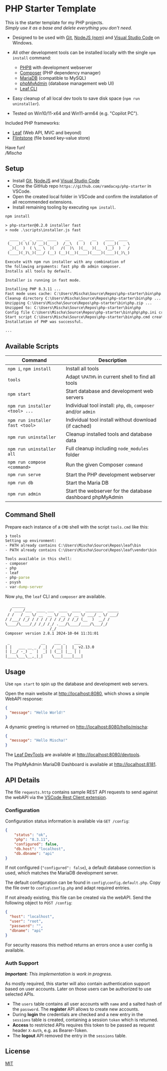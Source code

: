 # PHP Starter Template

This is the starter template for my PHP projects.  
_Simply use it as a base and delete everything you don't need._

* Designed to be used with
  [Git](https://git-scm.com/downloads),
  [NodeJS (npm)](https://nodejs.org/en/download/prebuilt-installer) and
  [Visual Studio Code](https://code.visualstudio.com/download)
  on Windows.

* All other development tools can be installed locally with the single `npm install` command:

  * [PHP8](https://windows.php.net/downloads/releases/archives/) with development webserver
  * [Composer](https://getcomposer.org/download/) (PHP dependency manager)
  * [MariaDB](https://mariadb.org/) (compatible to MySQL)
  * [phpMyAdmin](https://www.phpmyadmin.net/) (database management web UI)
  * [Leaf CLI](https://leafphp.dev/docs/cli/)

* Easy cleanup of all local dev tools to save disk space (`npm run uninstaller`).

* Tested on Win10/11-x64 and Win11-arm64 (e.g. "Copilot PC").

Included PHP frameworks:

* [Leaf](https://leafphp.dev/docs/introduction/) (Web API, MVC and beyond)
* [Flintstone](https://github.com/fire015/flintstone) (file based key-value store)

Have fun!  
_/Mischa_

## Setup

* Install
  [Git](https://git-scm.com/downloads),
  [NodeJS](https://nodejs.org/en/download/prebuilt-installer) and
  [Visual Studio Code](https://code.visualstudio.com/download)
* Clone the GitHub repo `https://github.com/ramdacxp/php-starter` in VSCode.
* Open the created local folder in VSCode and confirm the installation of all recommended extensions.
* Install remaining tooling by executing `npm install`.

```txt
npm install

> php-starter@0.2.0 installer fast
> node .\scripts\installer.js fast

  ____  _  _  ___  ____    __    __    __    ____  ____ 
 (_  _)( \( )/ __)(_  _)  /__\  (  )  (  )  ( ___)(  _ \
  _)(_  )  ( \__ \  )(   /(  )\  )(__  )(__  )__)  )   /
 (____)(_)\_)(___/ (__) (__)(__)(____)(____)(____)(_)\_)

Execute with npm run installer with any combination of
the following arguments: fast php db admin composer.
Installs all tools by default.

Installer is running in fast mode.

Installing PHP 8.3.11 ...
Fast mode uses cache: C:\Users\Mischa\Source\Repos\php-starter\bin\php.zip
Cleanup directory C:\Users\Mischa\Source\Repos\php-starter\bin\php ...    
Unzipping C:\Users\Mischa\Source\Repos\php-starter\bin\php.zip ...
Unzipped to: C:\Users\Mischa\Source\Repos\php-starter\bin\php
Config file C:\Users\Mischa\Source\Repos\php-starter\bin\php\php.ini created.
Start script C:\Users\Mischa\Source\Repos\php-starter\bin\php.cmd created.   
Installation of PHP was successful.

...
```

## Available Scripts

| Command                         | Description                                                     |
|---------------------------------|-----------------------------------------------------------------|
| `npm i`, `npm install`          | Install all tools                                               |
| `tools`                         | Adapt `%PATH%` in current shell to find all tools               |
| `npm start`                     | Start database and development web servers                      |
| `npm run installer <tool> ...`  | Individual tool install: `php`, `db`, `composer` and/or `admin` |
| `npm run installer fast <tool>` | Individual tool install without download (if cached)            |
| `npm run uninstaller`           | Cleanup installed tools and database data                       |
| `npm run uninstaller all`       | Full cleanup including `node_modules` folder                    |
| `npm run compose <command>`     | Run the given Composer `command`                                |
| `npm run serve`                 | Start the PHP development webserver                             |
| `npm run db`                    | Start the Maria DB                                              |
| `npm run admin`                 | Start the webserver for the database dashboard phpMyAdmin       |

## Command Shell

Prepare each instance of a `CMD` shell with the script `tools.cmd` like this:

```cmd
❯ tools
Setting up environment:
- PATH already contains C:\Users\Mischa\Source\Repos\leaf\bin
- PATH already contains C:\Users\Mischa\Source\Repos\leaf\vendor\bin

Tools available in this shell:
- composer
- php
- leaf
- php-parse
- psysh
- var-dump-server
```

Now `php`, the `leaf` CLI and `composer` are available.

```txt
   ______
  / ____/___  ____ ___  ____  ____  ________  _____
 / /   / __ \/ __ `__ \/ __ \/ __ \/ ___/ _ \/ ___/
/ /___/ /_/ / / / / / / /_/ / /_/ (__  )  __/ /
\____/\____/_/ /_/ /_/ .___/\____/____/\___/_/
                    /_/
Composer version 2.8.1 2024-10-04 11:31:01

 _              __    ___ _    ___ 
| |   ___ __ _ / _|  / __| |  |_ v2.13.0
| |__/ -_) _` |  _| | (__| |__ | |
|____\___\__,_|_|    \___|____|___|
```

## Usage

Use `npm start` to spin up the database and development web servers.

Open the main website at <http://localhost:8080>, which shows a simple WebAPI response:

```json
{
  "message": "Hello World!"
}
```

A dynamic greeting is returned on <http://localhost:8080/hello/mischa>:

```json
{
  "message": "Hello Mischa!"
}
```

The [Leaf DevTools](https://leafphp.dev/modules/devtools/) are available at <http://localhost:8080/devtools>.

The PhpMyAdmin MariaDB Dashboard is available at <http://localhost:8181>.

## API Details

The file `requests.http` contains sample REST API requests to send against the webAPI via the [VSCode Rest Client extension](https://marketplace.visualstudio.com/items?itemName=humao.rest-client).

### Configuration

Configuration status information is available via `GET /config`:

```json
{
    "status": "ok",
    "php": "8.3.11",
    "configured": false,
    "db.host": "localhost",
    "db.dbname": "api"
}
```

If not configured (`"configured": false`), a default database connection is used, which matches the MariaDB development server.

The default configuration can be found in `config\config.default.php`.
Copy the file over to `config\config.php` and adapt required entries.

If not already existing, this file can be created via the webAPI. Send the following object to `POST /config`:

```json
{
  "host": "localhost",
  "user": "root",
  "password": "",
  "dbname": "api"
}
```

For security reasons this method returns an errors once a user config is available.

### Auth Support

_**Important:** This implementation is work in progress._

As mostly required, this starter will also contain authentication support based on user accounts. Later on those users can be authorized to use selected APIs.

* The `users` table contains all user accounts with `name` and a salted hash of the `password`. The **register** API allows to create new accounts.
* During **login** the credentials are checked and a new entry in the `sessions` table is created, containing a session `token` which is returned.
* **Access** to restricted APIs requires this token to be passed as request header `X-Auth`, e.g. as Bearer-Token.
* The **logout** API removed the entry in the `sessions` table.

## License

[MIT](LICENSE)
